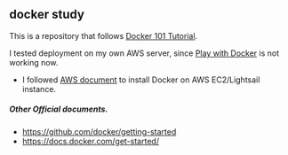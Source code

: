## docker study

This is a repository that follows [Docker 101 Tutorial](https://www.docker.com/101-tutorial).

I tested deployment on my own AWS server, since [Play with Docker](https://labs.play-with-docker.com/) is not working now.
+ I followed [AWS document](https://docs.aws.amazon.com/AmazonECS/latest/developerguide/docker-basics.html) to install Docker on AWS EC2/Lightsail instance.

##### Other Official documents.
+ https://github.com/docker/getting-started
+ https://docs.docker.com/get-started/
